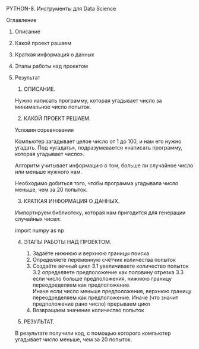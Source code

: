 PYTHON-8. Инструменты для Data Science

Оглавление

1. Описание

2. Какой проект рашаем

3. Краткая информация о данных

4. Этапы работы над проектом

5. Результат

    1. ОПИСАНИЕ.

    Нужно написать программу, которая угадывает число за минимальное число попыток.

    2. КАКОЙ ПРОЕКТ РЕШАЕМ.
    
    Условия соревнования

    Компьютер загадывает целое число от 1 до 100, и нам его нужно угадать. Под «угадать», подразумевается «написать программу, которая угадывает число».

    Алгоритм учитывает информацию о том, больше ли случайное число или меньше нужного нам.

    Необходимо добиться того, чтобы программа угадывала число меньше, чем за 20 попыток.

    3. КРАТКАЯ ИНФОРМАЦИЯ О ДАННЫХ.

    Импортируем библиотеку, которая нам пригодится для генерации случайных чисел: 

    import numpy as np

    4. ЭТАПЫ РАБОТЫ НАД ПРОЕКТОМ.
    
        1. Задаёте нижнюю и верхнюю границы поиска
        2. Определяете переменную счётчик количества попыток
        3. Создаёте вечный цикл
            3.1 увеличиваете количество попыток
            3.2 определяете предположение как половину отрезка
            3.3 если число больше предположения, нижнюю границу переодределяем как предположение.   
            Иначе если число меньше предположения, верхнюю границу переодределяем как предположение.
            Иначе (что значит предположение рано число) прерываем цикл
        4. Возвращаем значение количество попыток
    
    5. РЕЗУЛЬТАТ.

    В результате получили код, с помощью которого компьютер угадывает число меньше, чем за 20 попыток.
